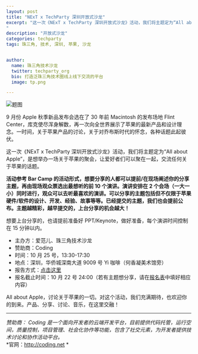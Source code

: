 ```yaml
---
layout: post
title: "NExT x TechParty 深圳开放式沙龙"
excerpt: "这一次《NExT x TechParty 深圳开放式沙龙》活动，我们将主题定为“All about Apple”，是想举办一场关于苹果的聚会，让爱好者们可以聚在一起，交流任何关于苹果的话题。
"
description: "开放式沙龙"
categories: techparty
tags: 珠三角, 技术, 深圳, 苹果, 沙龙


author:
  name: 珠三角技术沙龙
  twitter: techparty_org
  bio: 打造泛珠三角技术圈线上线下交流的平台
  image: tp.png

---
```


![题图](http://wimg.huodongxing.com/logo/201409/4249503339800/651746494479592_v2.jpg)
  
9 月份 Apple 秋季新品发布会选在了 30 年前 Macintosh 的发布场地 Flint Center，库克使尽浑身解数，再一次向全世界展示了苹果的最新产品和设计理念。一时间，关于苹果产品的讨论，关于对乔布斯时代的怀念，各种话题此起彼伏。
  
这一次《NExT x TechParty 深圳开放式沙龙》活动，我们将主题定为“All about Apple”，是想举办一场关于苹果的聚会，让爱好者们可以聚在一起，交流任何关于苹果的话题。
  
**活动参考 Bar Camp 的活动形式，想要分享的人都可以提前/在现场阐述你的分享主题，再由现场观众票选出最想听的前 10 个演讲。演讲安排在 2 个会场（一大一小）同时进行，观众可以去听最喜欢的演讲。可以分享的主题包括但不仅限于苹果硬件/软件的设计、开发、经验、故事等等。已经提交的主题，我们也会提前公布。主题越精彩，越早提交的，上台分享的机会越大！**
  
想要上台分享的，也请提前准备好 PPT/Keynote，做好准备，每个演讲时间控制在 15 分钟以内。

* 主办方：爱范儿、珠三角技术沙龙
* 赞助商：Coding
* 时间：10 月 25 号，13:30-17:30
* 地点：深圳，华侨城深南大道 9009 号 Yi 咖啡（何香凝美术馆旁）
* 报告方式：[点击这里](http://www.huodongxing.com/event/4249503339800)
* 报名截止时间：10 月 22 号 24:00（若有主题想分享，请在[报名表](http://www.huodongxing.com/event/4249503339800)中填好相应内容）
  
All about Apple，讨论关于苹果的一切。对这个活动，我们充满期待，也欢迎你的到来。产品、分享、讨论、音乐，在这里交融！

  
---
  
*赞助商：*
*Coding 是一个面向开发者的云端开发平台，目前提供代码托管，运行空间，质量控制，项目管理、社会化协作等功能，包含了社交元素，为开发者提供技术讨论和协作活动平台。*  
*官网：http://coding.net *
